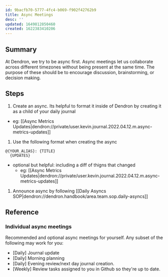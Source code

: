 ```yaml
---
id: 9bacfb70-5777-4fc4-b069-f902f42762b9
title: Async Meetings
desc: ''
updated: 1649812850460
created: 1622383410206
---
```



## Summary

At Dendron, we try to be async first. Async meetings let us collaborate across different timezones without being present at the same time. 
The purpose of these should be to encourage discussion, brainstorming, or decision making.

## Steps

1. Create an async. Its helpful to format it inside of Dendron by creating it as a child of your daily journal
  - eg: [[Async Metrics Updates|dendron://private/user.kevin.journal.2022.04.12.m.async-metrics-updates]]
1. Use the following format when creating the async
  ```
  @{YOUR_ALIAS}: {TITLE}
    {UPDATES}
  ```
  - optional but helpful: including a diff of thigns that changed
    - eg: [[Async Metrics Updates|dendron://private/user.kevin.journal.2022.04.12.m.async-metrics-updates]]
1. Announce async by following [[Daily Asyncs SOP|dendron://dendron.handbook/area.team.sop.daily-asyncs]]

## Reference

### Individual async meetings
Recommended and optional async meetings for yourself. Any subset of the following may work for you:
- [Daily] Journal update
- [Daily] Morning planning
- [Daily] Evening review/next day journal creation.
- [Weekly] Review tasks assigned to you in Github so they're up to date.
